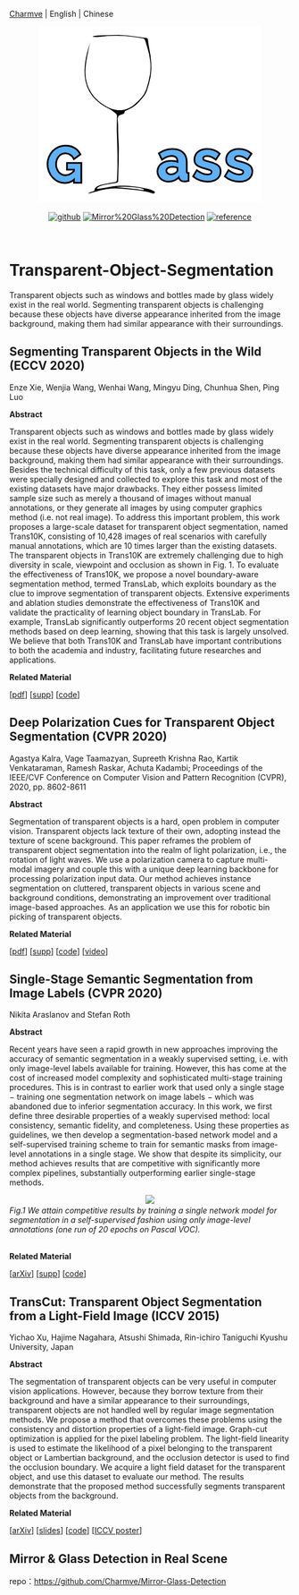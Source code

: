 <a href="https://github.com/Charmve" target="_blank">Charmve</a> | English | Chinese

<div align="center">
    <img src="https://github.com/Charmve/Mirror-Glass-Detection/blob/master/logo-GlassDetec.png" width="400px">
</div>

<p align="center">
  <a href="https://github.com/Charmve"><img src="https://img.shields.io/badge/Github-Charmve-blue" alt="github"></a>
  <a href="https://github.com/Charmve/Mirror-Glass-Detection"><img src="https://img.shields.io/badge/👓-Glass%20Detection-yellow" alt="Mirror%20Glass%20Detection"></a>
  <a href="https://github.com/Charmve/Mirror-Glass-Detection/References.md"><img src="https://img.shields.io/badge/doc-Related%20Work-green" alt="reference"></a>
</p>

<br>

# Transparent-Object-Segmentation

Transparent objects such as windows and bottles made by glass widely exist in the real world. Segmenting transparent objects is challenging because these objects have diverse appearance inherited from the image background, making them had similar appearance with their surroundings.
<br>

## Segmenting Transparent Objects in the Wild (ECCV 2020)

Enze Xie, Wenjia Wang, Wenhai Wang, Mingyu Ding, Chunhua Shen, Ping Luo

<strong>Abstract</strong>

Transparent objects such as windows and bottles made by glass widely exist in the real world. Segmenting transparent objects is challenging because these objects have diverse appearance inherited from the image background, making them had similar appearance with their surroundings. Besides the technical difficulty of this task, only a few previous datasets were specially designed and collected to explore this task and most of the existing datasets have major drawbacks. They either possess limited sample size such as merely a thousand of images without manual annotations, or they generate all images by using computer graphics method (i.e. not real image). To address this important problem, this work proposes a large-scale dataset for transparent object segmentation, named Trans10K, consisting of 10,428 images of real scenarios with carefully manual annotations, which are 10 times larger than the existing datasets. The transparent objects in Trans10K are extremely challenging due to high diversity in scale, viewpoint and occlusion as shown in Fig. 1. To evaluate the effectiveness of Trans10K, we propose a novel boundary-aware segmentation method, termed TransLab, which exploits boundary as the clue to improve segmentation of transparent objects. Extensive experiments and ablation studies demonstrate the effectiveness of Trans10K and validate the practicality of learning object boundary in TransLab. For example, TransLab significantly outperforms 20 recent object segmentation methods based on deep learning, showing that this task is largely unsolved. We believe that both Trans10K and TransLab have important contributions to both the academia and industry, facilitating future researches and applications.

<strong>Related Material</strong>

[<a href="https://arxiv.org/pdf/2003.13948v3.pdf" target="_blank">pdf</a>] [<a href=" ">supp</a>] [<a href="https://github.com/xieenze/Segment_Transparent_Objects" target="_blank">code</a>]
<br>

## Deep Polarization Cues for Transparent Object Segmentation (CVPR 2020)

Agastya Kalra, Vage Taamazyan, Supreeth Krishna Rao, Kartik Venkataraman, Ramesh Raskar, Achuta Kadambi; Proceedings of the IEEE/CVF Conference on Computer Vision and Pattern Recognition (CVPR), 2020, pp. 8602-8611

<strong>Abstract</strong>

Segmentation of transparent objects is a hard, open problem in computer vision. Transparent objects lack texture of their own, adopting instead the texture of scene background. This paper reframes the problem of transparent object segmentation into the realm of light polarization, i.e., the rotation of light waves. We use a polarization camera to capture multi-modal imagery and couple this with a unique deep learning backbone for processing polarization input data. Our method achieves instance segmentation on cluttered, transparent objects in various scene and background conditions, demonstrating an improvement over traditional image-based approaches. As an application we use this for robotic bin picking of transparent objects.

<strong>Related Material</strong>

[<a href="https://openaccess.thecvf.com/content_CVPR_2020/papers/Kalra_Deep_Polarization_Cues_for_Transparent_Object_Segmentation_CVPR_2020_paper.pdf" target="_blank">pdf</a>] [<a href="https://openaccess.thecvf.com/content_CVPR_2020/supplemental/Kalra_Deep_Polarization_Cues_CVPR_2020_supplemental.pdf" target="_blank">supp</a>] [<a href="">code</a>] [<a href="https://www.youtube.com/watch?v=hF64LfsR5Lc" target="_blank">video</a>] 
<br>


## Single-Stage Semantic Segmentation from Image Labels (CVPR 2020)

Nikita Araslanov and Stefan Roth

<strong>Abstract</strong>

Recent years have seen a rapid growth in new approaches improving the accuracy of semantic segmentation in a weakly supervised setting, i.e. with only image-level labels available for training. However, this has come at the cost of increased model complexity and sophisticated multi-stage training procedures. This is in contrast to earlier work that used only a single stage − training one segmentation network on image labels − which was abandoned due to inferior segmentation accuracy. In this work, we first define three desirable properties of a weakly supervised method: local consistency, semantic fidelity, and completeness. Using these properties as guidelines, we then develop a segmentation-based network model and a self-supervised training scheme to train for semantic masks from image-level annotations in a single stage. We show that despite its simplicity, our method achieves results that are competitive with significantly more complex pipelines, substantially outperforming earlier single-stage methods.

<div align="center">
    <img src="https://github.com/visinf/1-stage-wseg/raw/master/figures/results.gif" width="400px">
</div>
<i>Fig.1 We attain competitive results by training a single network model
for segmentation in a self-supervised fashion using only
image-level annotations (one run of 20 epochs on Pascal VOC).</i>

<br><strong>Related Material</strong>

[<a href="https://arxiv.org/abs/2005.08104" target="_blank">arXiv</a>] [<a href="" target="_blank">supp</a>] [<a href="https://github.com/visinf/1-stage-wseg" target="_blank">code</a>]
<br>


## TransCut: Transparent Object Segmentation from a Light-Field Image (ICCV 2015)

Yichao Xu, Hajime Nagahara, Atsushi Shimada, Rin-ichiro Taniguchi
Kyushu University, Japan

<strong>Abstract</strong>

The segmentation of transparent objects can be very useful in computer vision applications. However, because they borrow texture from their background and have a similar
appearance to their surroundings, transparent objects are not handled well by regular image segmentation methods. We propose a method that overcomes these problems using the consistency and distortion properties of a light-field image. Graph-cut optimization is applied for the pixel labeling problem. The light-field linearity is used to estimate
the likelihood of a pixel belonging to the transparent object or Lambertian background, and the occlusion detector is used to find the occlusion boundary. We acquire a light
field dataset for the transparent object, and use this dataset to evaluate our method. The results demonstrate that the proposed method successfully segments transparent objects from the background.

<strong>Related Material</strong>

[<a href="https://arxiv.org/pdf/1511.06853v1.pdf" target="_blank">arXiv</a>] [<a href="https://transcut.github.io/Supplementary.pdf" target="_blank">slides</a>] [<a href="https://transcut.github.io" target="_blank">code</a>] [<a href="https://transcut.github.io/transcut-P4A-04-v2.pdf" target="_blank">ICCV poster</a>] 


## Mirror & Glass Detection in Real Scene

repo：https://github.com/Charmve/Mirror-Glass-Detection
